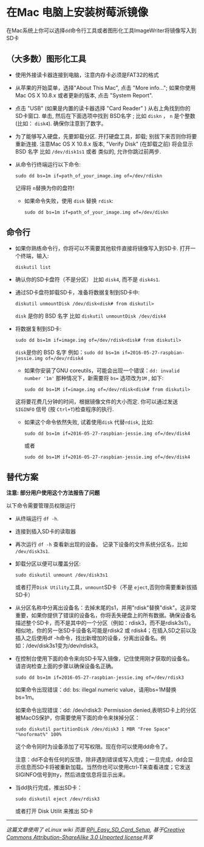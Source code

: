 # 在Mac 电脑上安装树莓派镜像

在Mac系统上你可以选择`dd`命令行工具或者图形化工具ImageWriter将镜像写入到SD卡

## （大多数）图形化工具

- 使用外接读卡器连接到电脑，注意内存卡必须是FAT32的格式
- 从苹果的开始菜单，选择"About This Mac", 点击 "More info..."; 如果你使用 Mac OS X 10.8.x 或者更新的版本, 点击 "System Report".
- 点击 "USB" (如果是内置的读卡器选择 "Card Reader" ) 从右上角找到你的SD卡窗口. 单击, 然后在下面选项中找到 BSD名字 ; 比如 `diskn` ， `n` 是个整数 (比如： `disk4`). 确保你注意到了数字。
- 为了能够写入硬盘，先要卸载分区. 开打硬盘工具，卸载; 别拔下来否则你将要重新连接. 注意Mac OS X 10.8.x 版本, "Verify Disk" (在卸载之前) 将会显示 BSD 名字 比如 `/dev/disk1s1` 或者 类似的, 允许你跳过前两步.
- 从命令行终端运行以下命令:

    ```
    sudo dd bs=1m if=path_of_your_image.img of=/dev/rdiskn
    ```

    记得将 `n`替换为你的盘符!

   - 如果命令失败，使用 `disk` 替换 `rdisk`:
    
       ```
       sudo dd bs=1m if=path_of_your_image.img of=/dev/diskn
       ```

## 命令行

- 如果你熟练命令行，你将可以不需要其他软件直接将镜像写入到SD卡. 打开一个终端，输入:

    `diskutil list`

- 确认你的SD卡盘符（不是分区） 比如 `disk4`, 而不是 `disk4s1`.
- 通过SD卡盘符卸载SD卡，准备将数据复制到SD卡中:

    `diskutil unmountDisk /dev/disk<disk# from diskutil>`

     `disk` 是你的 BSD 名字 比如 `diskutil unmountDisk /dev/disk4`
    
- 将数据复制到SD卡:

    `sudo dd bs=1m if=image.img of=/dev/rdisk<disk# from diskutil>`

     `disk`是你的 BSD 名字 例如：`sudo dd bs=1m if=2016-05-27-raspbian-jessie.img of=/dev/rdisk4`

    - 如果你安装了GNU coreutils，可能会出现一个错误：``dd: invalid number '1m'`` 那种情况下，新需要将  `bs=` 选项改为`1M` , 如下:

       `sudo dd bs=1M if=image.img of=/dev/rdisk<disk# from diskutil>`

    这将要花费几分钟的时间，根据镜像文件的大小而定. 你可以通过发送 `SIGINFO` 信号 (按 `Ctrl+T`)检查程序的执行.
    
    - 如果这个命令依然失败, 试着使用`disk` 代替`rdisk`, 比如:
    
       ```
       sudo dd bs=1m if=2016-05-27-raspbian-jessie.img of=/dev/disk4
       ```
       或者
       ```
       sudo dd bs=1M if=2016-05-27-raspbian-jessie.img of=/dev/disk4
       ```

## 替代方案

**注意: 部分用户使用这个方法报告了问题**

以下命令需要管理员权限运行

- 从终端运行 `df -h`.
- 连接到插入SD卡的读取器
- 再次运行 `df -h` 查看新出现的设备。 记录下设备的文件系统分区名，比如 `/dev/disk3s1`.
- 卸载分区以便可以覆盖分区:

    ```
    sudo diskutil unmount /dev/disk3s1
    ```

    或者打开`Disk Utility`工具，`unmount`SD卡（不是 `eject`,否则你需要重新拔插SD卡）
- 从分区名称中分离出设备名：去掉末尾的s1，并用"rdisk"替换"disk"。这非常重要，如果你提供了错误的设备名，你将丢失硬盘上的所有数据。确保设备名描述整个SD卡，而不是其中的一个分区（例如：rdisk3，而不是rdisk3s1）。相似地，你的另一张SD卡设备名可能是rdisk2 或 rdisk4；在插入SD之前以及插入之后使用df -h命令，找出新增加的设备，分离出设备名。例如：/dev/disk3s1变为/dev/rdisk3。
- 在控制台使用下面的命令来向SD卡写入镜像，记住使用刚才获取的设备名。请咨询检查上面的步骤以确保设备名正确。
    
    ```
    sudo dd bs=1m if=2016-05-27-raspbian-jessie.img of=/dev/rdisk3
    ```

    如果命令出现错误：dd: bs: illegal numeric value，请用bs=1M替换bs=1m。

    如果命令出现错误：dd: /dev/rdisk3: Permission denied,表明SD卡上的分区被MacOS保护，你需要使用下面的命令来抹掉分区：
    
    ```
    sudo diskutil partitionDisk /dev/disk3 1 MBR "Free Space" "%noformat%" 100%
    ```
    
    这个命令同时为设备添加了可写权限。现在你可以使用dd命令了。

    注意：dd不会有任何的反馈，除非遇到错误或写入完成；一旦完成，dd会显示信息而SD卡将被重新加载。当然你也可以使用ctrl-T来查看进度；它发送SIGINFO信号到tty，然后进度信息将显示出来。
- 当dd执行完成，推出SD卡：

    ```
    sudo diskutil eject /dev/rdisk3
    ```

    或者打开 Disk Utilit 来推出 SD卡

---

*这篇文章使用了 eLinux wiki 页面 [RPi_Easy_SD_Card_Setup](http://elinux.org/RPi_Easy_SD_Card_Setup), 基于[Creative Commons Attribution-ShareAlike 3.0 Unported license](http://creativecommons.org/licenses/by-sa/3.0/)共享*
